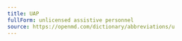 ```yaml
---
title: UAP
fullForm: unlicensed assistive personnel
source: https://openmd.com/dictionary/abbreviations/u
---
```

